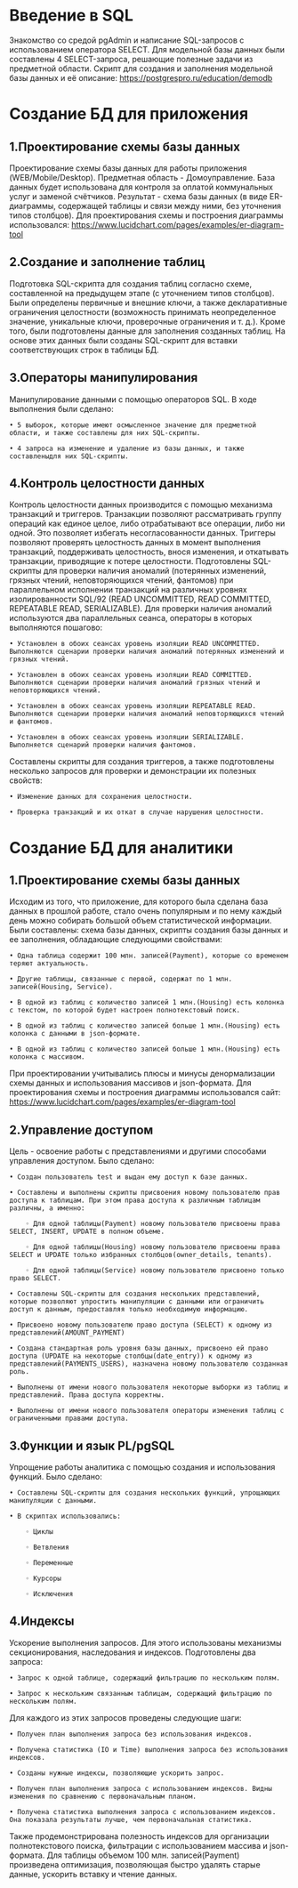 # Введение в SQL

Знакомство со средой pgAdmin и написание SQL-запросов с использованием оператора SELECT. Для модельной базы данных были составлены 4 SELECT-запроса, решающие полезные задачи из предметной области. Скрипт для создания и заполнения модельной базы данных и её описание:
https://postgrespro.ru/education/demodb

# Создание БД для приложения

## 1.Проектирование схемы базы данных

Проектирование схемы базы данных для работы приложения (WEB/Mobile/Desktop). Предметная область - Домоуправление. База данных будет использована для контроля за оплатой коммунальных услуг и заменой счётчиков. Результат - схема базы данных (в виде ER-диаграммы, содержащей таблицы и связи между ними, без уточнения типов столбцов). Для проектирования схемы и построения диаграммы использовался:
https://www.lucidchart.com/pages/examples/er-diagram-tool

## 2.Создание и заполнение таблиц

Подготовка SQL-скрипта для создания таблиц согласно схеме, составленной на предыдущем этапе (с уточнением типов столбцов). Были определены первичные и внешние ключи, а также декларативные ограничения целостности (возможность принимать неопределенное значение, уникальные ключи, проверочные ограничения и т. д.). Кроме того, были подготовлены данные для заполнения созданных таблиц. На основе этих данных были созданы SQL-скрипт для вставки соответствующих строк в таблицы БД.

## 3.Операторы манипулирования

Манипулирование данными с помощью операторов SQL. В ходе выполнения были сделано:

    • 5 выборок, которые имеют осмысленное значение для предметной области, и также составлены для них SQL-скрипты.

    • 4 запроса на изменение и удаление из базы данных, и также составленыдля них SQL-скрипты.

## 4.Контроль целостности данных

Контроль целостности данных производится с помощью механизма транзакций и триггеров. Транзакции позволяют рассматривать группу операций как единое целое, либо отрабатывают все операции, либо ни одной. Это позволяет избегать несогласованности данных. Триггеры позволяют проверять целостность
данных в момент выполнения транзакций, поддерживать целостность, внося изменения, и откатывать транзакции, приводящие к потере целостности. Подготовлены SQL-скрипты для проверки наличия аномалий (потерянных изменений, грязных чтений, неповторяющихся чтений, фантомов) при параллельном исполнении транзакций на различных уровнях изолированности SQL/92 (READ UNCOMMITTED, READ COMMITTED, REPEATABLE READ, SERIALIZABLE). Для проверки наличия аномалий используются два параллельных сеанса, операторы в которых выполняются пошагово:

    • Установлен в обоих сеансах уровень изоляции READ UNCOMMITTED. Выполняются сценарии проверки наличия аномалий потерянных изменений и грязных чтений.
    
    • Установлен в обоих сеансах уровень изоляции READ COMMITTED. Выполняются сценарии проверки наличия аномалий грязных чтений и неповторяющихся чтений.
    
    • Установлен в обоих сеансах уровень изоляции REPEATABLE READ. Выполняются сценарии проверки наличия аномалий неповторяющихся чтений и фантомов.
    
    • Установлен в обоих сеансах уровень изоляции SERIALIZABLE. Выполняется сценарий проверки наличия фантомов.
    
Составлены скрипты для создания триггеров, а также подготовлены несколько запросов для проверки и демонстрации их полезных свойств:

    • Изменение данных для сохранения целостности.
    
    • Проверка транзакций и их откат в случае нарушения целостности.

# Создание БД для аналитики

## 1.Проектирование схемы базы данных

Исходим из того, что приложение, для которого была сделана база данных в прошлой работе, стало очень популярным и по нему каждый день можно собирать большой объем статистической информации. Были составлены: схема базы данных, скрипты создания базы данных и ее заполнения, обладающие следующими свойствами:

    • Одна таблица содержит 100 млн. записей(Payment), которые со временем теряют актуальность.
    
    • Другие таблицы, связанные с первой, содержат по 1 млн. записей(Housing, Service).
    
    • В одной из таблиц с количество записей 1 млн.(Housing) есть колонка с текстом, по которой будет настроен полнотекстовый поиск.
    
    • В одной из таблиц с количество записей больше 1 млн.(Housing) есть колонка с данными в json-формате.
    
    • В одной из таблиц с количество записей больше 1 млн.(Housing) есть колонка с массивом.
    
При проектировании учитывались плюсы и минусы денормализации схемы данных и использования массивов и json-формата.
Для проектирования схемы и построения диаграммы использовался сайт:
https://www.lucidchart.com/pages/examples/er-diagram-tool

## 2.Управление доступом

Цель - освоение работы с представлениями и другими способами управления доступом. Было сделано:

    • Создан пользователь test и выдан ему доступ к базе данных.
    
    • Составлены и выполнены скрипты присвоения новому пользователю прав доступа к таблицам. При этом права доступа к различным таблицам различны, а именно:
    
        ◦ Для одной таблицы(Payment) новому пользователю присвоены права SELECT, INSERT, UPDATE в полном объеме.
        
        ◦ Для одной таблицы(Housing) новому пользователю присвоены права SELECT и UPDATE только избранных столбцов(owner_details, tenants).
        
        ◦ Для одной таблицы(Service) новому пользователю присвоено только право SELECT.
        
    • Составлены SQL-скрипты для создания нескольких представлений, которые позволяют упростить манипуляции с данными или ограничить доступ к данным, предоставляя только необходимую информацию.
    
    • Присвоено новому пользователю право доступа (SELECT) к одному из представлений(AMOUNT_PAYMENT)
    
    • Создана стандартная роль уровня базы данных, присвоено ей право доступа (UPDATE на некоторые столбцы(date_entry)) к одному из представлений(PAYMENTS_USERS), назначена новому пользователю созданная роль.
    
    • Выполнены от имени нового пользователя некоторые выборки из таблиц и представлений. Права доступа корректны.
    
    • Выполнены от имени нового пользователя операторы изменения таблиц с ограниченными правами доступа.

## 3.Функции и язык PL/pgSQL

Упрощение работы аналитика с помощью создания и использования функций. Было сделано:

    • Составлены SQL-скрипты для создания нескольких функций, упрощающих манипуляции с данными.
    
    • В скриптах использовались:
    
        ◦ Циклы
        
        ◦ Ветвления
        
        ◦ Переменные
        
        ◦ Курсоры
        
        ◦ Исключения

## 4.Индексы

Ускорение выполнения запросов. Для этого использованы механизмы секционирования, наследования и индексов. Подготовлены два запроса:

    • Запрос к одной таблице, содержащий фильтрацию по нескольким полям.
    
    • Запрос к нескольким связанным таблицам, содержащий фильтрацию по нескольким полям.
    
Для каждого из этих запросов проведены следующие шаги:

    • Получен план выполнения запроса без использования индексов.
    
    • Получена статистика (IO и Time) выполнения запроса без использования индексов.
    
    • Созданы нужные индексы, позволяющие ускорить запрос.
    
    • Получен план выполнения запроса с использованием индексов. Видны изменения по сравнению с первоначальным планом.
    
    • Получена статистика выполнения запроса с использованием индексов. Она показала результаты лучше, чем первоначальная статистика.
    
Также продемонстрирована полезность индексов для организации полнотекстового поиска, фильтрации с использованием массива и json-формата.
Для таблицы объемом 100 млн. записей(Payment) произведена оптимизация, позволяющая быстро удалять старые данные, ускорить вставку и чтение данных.
